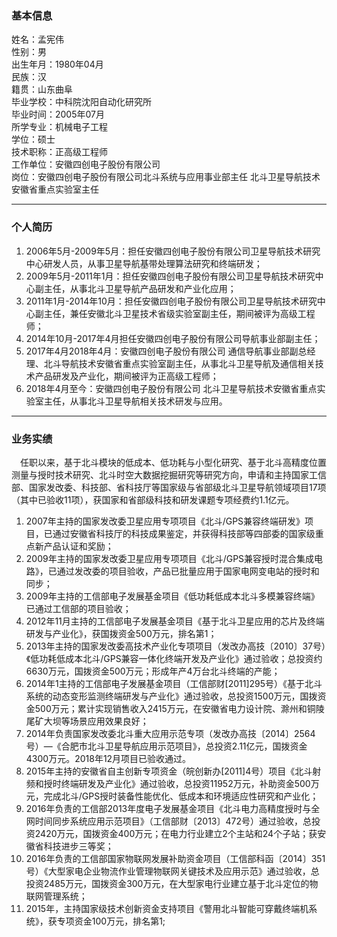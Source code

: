 ### 基本信息
姓名：孟宪伟  
性别：男  
出生年月：1980年04月  
民族：汉  
籍贯：山东曲阜  
毕业学校：中科院沈阳自动化研究所  
毕业时间：2005年07月  
所学专业：机械电子工程  
学位：硕士  
技术职称：正高级工程师  
工作单位：安徽四创电子股份有限公司  
岗位：安徽四创电子股份有限公司北斗系统与应用事业部主任 北斗卫星导航技术安徽省重点实验室主任  

---------------------------------------
### 个人简历
1.	2006年5月-2009年5月：担任安徽四创电子股份有限公司卫星导航技术研究中心研发人员，从事卫星导航基带处理算法研究和终端研发； 
2.	2009年5月-2011年1月：担任安徽四创电子股份有限公司卫星导航技术研究中心副主任，从事北斗卫星导航产品研发和产业化应用；
3.	2011年1月-2014年10月：担任安徽四创电子股份有限公司卫星导航技术研究中心副主任，兼任安徽北斗卫星技术省级实验室副主任，期间被评为高级工程师；
4.	2014年10月-2017年4月担任安徽四创电子股份有限公司导航事业部副主任；
5.	2017年4月2018年4月：安徽四创电子股份有限公司 通信导航事业部副总经理、北斗导航技术安徽省重点实验室副主任，从事北斗卫星导航及通信相关技术产品研发及产业化，期间被评为正高级工程师；
6.	2018年4月至今：安徽四创电子股份有限公司 北斗卫星导航技术安徽省重点实验室主任，从事北斗卫星导航相关技术研发与应用。  

------------------------------------------
### 业务实绩

&ensp;&ensp;任职以来，基于北斗模块的低成本、低功耗与小型化研究、基于北斗高精度位置测量与授时技术研究、北斗时空大数据挖掘研究等研究方向，申请和主持国家工信部、国家发改委、科技部、省科技厅等国家级与省部级北斗卫星导航领域项目17项（其中已验收11项），获国家和省部级科技和研发课题专项经费约1.1亿元。  
1.	2007年主持的国家发改委卫星应用专项项目《北斗/GPS兼容终端研发》项目，已通过安徽省科技厅的科技成果鉴定，并获得科技部等四部委的国家级重点新产品认证和奖励；
2.	2009年主持的国家发改委卫星应用专项项目《北斗/GPS兼容授时混合集成电路》，已通过发改委的项目验收，产品已批量应用于国家电网变电站的授时和同步；
3.	2009年主持的工信部电子发展基金项目《低功耗低成本北斗多模兼容终端》已通过工信部的项目验收；
4.	2012年11月主持的工信部电子发展基金项目《基于北斗卫星应用的芯片及终端研发与产业化》，获国拨资金500万元，排名第1；
5.	2013年主持的国家发改委高技术产业化专项项目（发改办高技〔2010〕37号）《低功耗低成本北斗/GPS兼容一体化终端开发及产业化》通过验收；总投资约6630万元，国拨资金500万元；形成年产4万台北斗终端的产能；
6.	2014年1主持的工信部电子发展基金项目（工信部财[2011]295号）《基于北斗系统的动态变形监测终端研发与产业化》通过验收，总投资1500万元，国拨资金500万元；累计实现销售收入2415万元，在安徽省电力设计院、滁州和铜陵尾矿大坝等场景应用效果良好；
7.	2014年负责国家发改委北斗重大应用示范专项（发改办高技〔2014〕2564号）—《合肥市北斗卫星导航应用示范项目》，总投资2.11亿元，国拨资金4300万元。2018年12月项目已验收通过。
8.	2015年主持的安徽省自主创新专项资金（皖创新办[2011]4号）项目《北斗射频和授时终端研发及产业化》通过验收，总投资11952万元，补助资金500万元，完成北斗/GPS授时装备性能优化、低成本和环境适应性研究和产业化；
9.	2016年负责的工信部2013年度电子发展基金项目《北斗电力高精度授时与全网时间同步系统应用示范项目》（工信部财〔2013〕472号）通过验收，总投资2420万元，国拨资金400万元；在电力行业建立2个主站和24个子站；获安徽省科技进步三等奖； 
10.	 2016年负责的工信部国家物联网发展补助资金项目（工信部科函〔2014〕351号）《大型家电企业物流作业管理物联网关键技术及应用示范》通过验收，总投资2485万元，国拨资金300万元，在大型家电行业建立基于北斗定位的物联网管理系统；
11.  2015年，主持国家级技术创新资金支持项目《警用北斗智能可穿戴终端机系统》，获专项资金100万元，排名第1;



